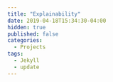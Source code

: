 ```yaml
---
title: "Explainability"
date: 2019-04-18T15:34:30-04:00
hidden: true
published: false
categories:
  - Projects
tags:
  - Jekyll
  - update
---
```


